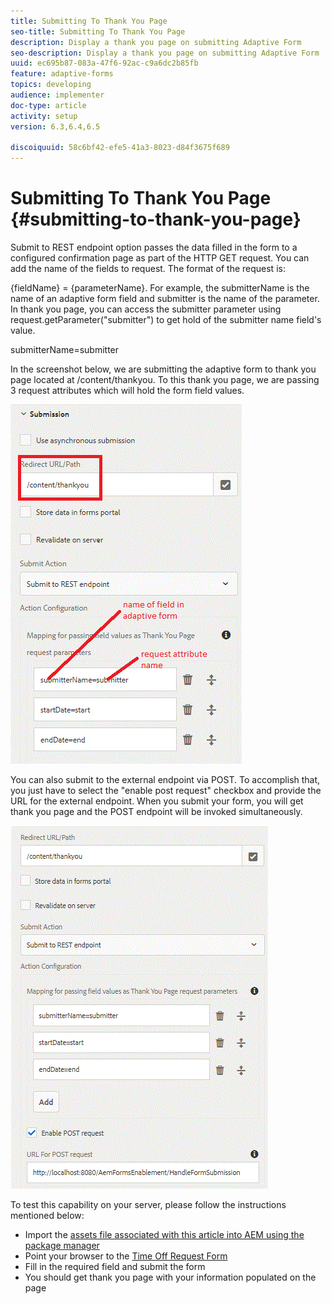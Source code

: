 ```yaml
---
title: Submitting To Thank You Page
seo-title: Submitting To Thank You Page
description: Display a thank you page on submitting Adaptive Form
seo-description: Display a thank you page on submitting Adaptive Form
uuid: ec695b87-083a-47f6-92ac-c9a6dc2b85fb
feature: adaptive-forms
topics: developing
audience: implementer
doc-type: article
activity: setup
version: 6.3,6.4,6.5

discoiquuid: 58c6bf42-efe5-41a3-8023-d84f3675f689
---
```


# Submitting To Thank You Page {#submitting-to-thank-you-page}

Submit to REST endpoint option passes the data filled in the form to a configured confirmation page as part of the HTTP GET request. You can add the name of the fields to request. The format of the request is:

\{fieldName\} = \{parameterName\}. For example, the submitterName is the name of an adaptive form field and submitter is the name of the parameter. In thank you page, you can access the submitter parameter using request.getParameter("submitter") to get hold of the submitter name field's value.

submitterName=submitter

In the screenshot below, we are submitting the adaptive form to thank you page located at /content/thankyou. To this thank you page, we are passing 3 request attributes which will hold the form field values.

![thank](assets/thankyoupage.gif)

You can also submit to the external endpoint via POST. To accomplish that, you just have to select the "enable post request" checkbox and provide the URL for the external endpoint. When you submit your form, you will get thank you page and the POST endpoint will be invoked simultaneously.

![capture](assets/capture.gif)


To test this capability on your server, please follow the instructions mentioned below:

* Import the [assets file associated with this article into AEM using the package manager](assets/submittingtorestendpoint.zip)
* Point your browser to the [Time Off Request Form](http://localhost:4502/content/dam/formsanddocuments/helpx/timeoffrequestform/jcr:content?wcmmode=disabled)
* Fill in the required field and submit the form
* You should get thank you page with your information populated on the page

